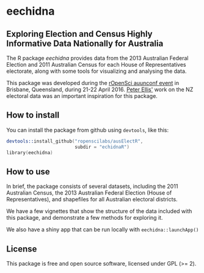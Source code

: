 # eechidna

## Exploring Election and Census Highly Informative Data Nationally for Australia

The R package *eechidna* provides data from the 2013 Australian Federal Election and 2011 Australian Census for each House of Representatives electorate, along with some tools for visualizing and analysing the data. 

This package was developed during the [rOpenSci auunconf event](http://auunconf.ropensci.org/) in Brisbane, Queensland, during 21-22 April 2016. [Peter Ellis'](https://github.com/ellisp/) work on the NZ electoral data was an important inspiration for this package.

## How to install

You can install the package from github using `devtools`, like this:

```s
devtools::install_github("ropenscilabs/ausElectR", 
                         subdir = "echidnaR")
library(eechidna)
```

## How to use

In brief, the package consists of several datasets, including the 2011 Australian Census, the 2013 Australian Federal Election (House of Representatives), and shapefiles for all Australian electoral districts. 

We have a few vignettes that show the structure of the data  included with this package, and demonstrate a few methods for exploring it. 

We also have a shiny app that can be run locally with `eechidna::launchApp()`

## License

This package is free and open source software, licensed under GPL (>= 2).
